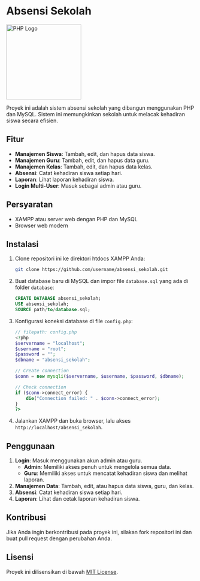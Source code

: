 # Absensi Sekolah

<img src="https://www.logotypes101.com/logos/203/272663FA02DE2DAA2BBAE2FC39F14783/php.png" alt="PHP Logo" width="200">

Proyek ini adalah sistem absensi sekolah yang dibangun menggunakan PHP dan MySQL. Sistem ini memungkinkan sekolah untuk melacak kehadiran siswa secara efisien.

## Fitur

- **Manajemen Siswa**: Tambah, edit, dan hapus data siswa.
- **Manajemen Guru**: Tambah, edit, dan hapus data guru.
- **Manajemen Kelas**: Tambah, edit, dan hapus data kelas.
- **Absensi**: Catat kehadiran siswa setiap hari.
- **Laporan**: Lihat laporan kehadiran siswa.
- **Login Multi-User**: Masuk sebagai admin atau guru.

## Persyaratan

- XAMPP atau server web dengan PHP dan MySQL
- Browser web modern

## Instalasi

1. Clone repositori ini ke direktori htdocs XAMPP Anda:
    ```bash
    git clone https://github.com/username/absensi_sekolah.git
    ```

2. Buat database baru di MySQL dan impor file `database.sql` yang ada di folder `database`:
    ```sql
    CREATE DATABASE absensi_sekolah;
    USE absensi_sekolah;
    SOURCE path/to/database.sql;
    ```

3. Konfigurasi koneksi database di file `config.php`:
    ```php
    // filepath: config.php
    <?php
    $servername = "localhost";
    $username = "root";
    $password = "";
    $dbname = "absensi_sekolah";

    // Create connection
    $conn = new mysqli($servername, $username, $password, $dbname);

    // Check connection
    if ($conn->connect_error) {
        die("Connection failed: " . $conn->connect_error);
    }
    ?>
    ```

4. Jalankan XAMPP dan buka browser, lalu akses `http://localhost/absensi_sekolah`.

## Penggunaan

1. **Login**: Masuk menggunakan akun admin atau guru.
    - **Admin**: Memiliki akses penuh untuk mengelola semua data.
    - **Guru**: Memiliki akses untuk mencatat kehadiran siswa dan melihat laporan.
2. **Manajemen Data**: Tambah, edit, atau hapus data siswa, guru, dan kelas.
3. **Absensi**: Catat kehadiran siswa setiap hari.
4. **Laporan**: Lihat dan cetak laporan kehadiran siswa.

## Kontribusi

Jika Anda ingin berkontribusi pada proyek ini, silakan fork repositori ini dan buat pull request dengan perubahan Anda.

## Lisensi

Proyek ini dilisensikan di bawah [MIT License](https://github.com/abdul-lambada/absensi_sekolah/blob/main/LICENSE).
